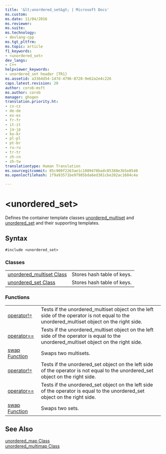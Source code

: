 ```yaml
---
title: '&lt;unordered_set&gt; | Microsoft Docs'
ms.custom: 
ms.date: 11/04/2016
ms.reviewer: 
ms.suite: 
ms.technology:
- devlang-cpp
ms.tgt_pltfrm: 
ms.topic: article
f1_keywords:
- <unordered_set>
dev_langs:
- C++
helpviewer_keywords:
- unordered_set header [TR1]
ms.assetid: a3364d54-147d-4796-8728-9e62a2e4c226
caps.latest.revision: 20
author: corob-msft
ms.author: corob
manager: ghogen
translation.priority.ht:
- cs-cz
- de-de
- es-es
- fr-fr
- it-it
- ja-jp
- ko-kr
- pl-pl
- pt-br
- ru-ru
- tr-tr
- zh-cn
- zh-tw
translationtype: Human Translation
ms.sourcegitcommit: 85c900f2263ae1c1089478badc85388e3b5e8548
ms.openlocfilehash: 1f9a93571be97985bda6ed381cbe202ac1684c4a

---
```

# &lt;unordered_set&gt;
Defines the container template classes [unordered_multiset](../standard-library/unordered-multiset-class.md) and [unordered_set](../standard-library/unordered-set-class.md) and their supporting templates.  
  
## Syntax  
  
```  
#include <unordered_set>  
```  
  
### Classes  
  
|||  
|-|-|  
|[unordered_multiset Class](../standard-library/unordered-multiset-class.md)|Stores hash table of keys.|  
|[unordered_set Class](../standard-library/unordered-set-class.md)|Stores hash table of keys.|  
  
### Functions  
  
|||  
|-|-|  
|[operator!=](../standard-library/unordered-set-operators.md#operator_neq)|Tests if the unordered_multiset object on the left side of the operator is not equal to the unordered_multiset object on the right side.|  
|[operator==](../standard-library/unordered-set-operators.md#operator_eq_eq)|Tests if the unordered_multiset object on the left side of the operator is equal to the unordered_multiset object on the right side.|  
|[swap Function](../standard-library/unordered-set-functions.md#swap_unordered_multiset)|Swaps two multisets.|  
|[operator!=](../standard-library/unordered-set-operators.md#operator_neq)|Tests if the unordered_set object on the left side of the operator is not equal to the unordered_set object on the right side.|  
|[operator==](../standard-library/unordered-set-operators.md#operator_eq_eq)|Tests if the unordered_set object on the left side of the operator is equal to the unordered_set object on the right side.|  
|[swap Function](../standard-library/unordered-set-functions.md#swap)|Swaps two sets.|  
  
## See Also  
 [unordered_map Class](../standard-library/unordered-map-class.md)   
 [unordered_multimap Class](../standard-library/unordered-multimap-class.md)



<!--HONumber=Jan17_HO1-->


